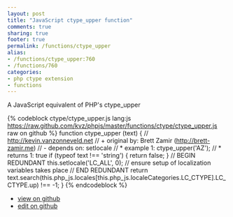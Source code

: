 ```yaml
---
layout: post
title: "JavaScript ctype_upper function"
comments: true
sharing: true
footer: true
permalink: /functions/ctype_upper
alias:
- /functions/ctype_upper:760
- /functions/760
categories:
- php ctype extension
- functions
---
```

A JavaScript equivalent of PHP's ctype_upper

<!-- more -->

{% codeblock ctype/ctype_upper.js lang:js https://raw.github.com/kvz/phpjs/master/functions/ctype/ctype_upper.js raw on github %}
function ctype_upper (text) {
    // http://kevin.vanzonneveld.net
    // +   original by: Brett Zamir (http://brett-zamir.me)
    // -    depends on: setlocale
    // *     example 1: ctype_upper('AZ');
    // *     returns 1: true
    if (typeof text !== 'string') {
        return false;
    }
    // BEGIN REDUNDANT
    this.setlocale('LC_ALL', 0); // ensure setup of localization variables takes place
    // END REDUNDANT
    return text.search(this.php_js.locales[this.php_js.localeCategories.LC_CTYPE].LC_CTYPE.up) !== -1;
}
{% endcodeblock %}

 - [view on github](https://github.com/kvz/phpjs/blob/master/functions/ctype/ctype_upper.js)
 - [edit on github](https://github.com/kvz/phpjs/edit/master/functions/ctype/ctype_upper.js)

